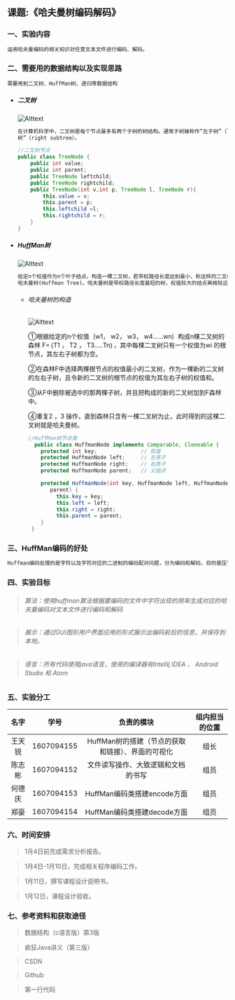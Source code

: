 ## 课题:《哈夫曼树编码解码》

### 一、实验内容

  ```txt
  运用哈夫曼编码的相关知识对任意文本文件进行编码、解码。
  ```

### 二、需要用的数据结构以及实现思路

  ```txt
  需要用到二叉树、HuffMan树、递归等数据结构
  ```
* ##### 二叉树

  ![Alttext](https://gss2.bdstatic.com/9fo3dSag_xI4khGkpoWK1HF6hhy/baike/c0%3Dbaike80%2C5%2C5%2C80%2C26/sign=4c929ad3fe1f4134f43a0d2c4476feaf/b999a9014c086e06f719387b01087bf40ad1cb49.jpg)

  ```txt
  在计算机科学中，二叉树是每个节点最多有两个子树的树结构。通常子树被称作“左子树”（left subtree）和“右子
  树”（right subtree）。
  ```

  ```java
  //二叉树节点
  public class TreeNode {
      public int value;
      public int parent;
      public TreeNode leftchild;
      public TreeNode rightchild;
      public TreeNode(int v,int p, TreeNode l, TreeNode r){
          this.value = v;
          this.parent = p;
          this.leftchild =l;
          this.rightchild = r;
      }
  }
  ```

* ##### HuffMan树

  ![Alttext](https://gss1.bdstatic.com/9vo3dSag_xI4khGkpoWK1HF6hhy/baike/c0%3Dbaike92%2C5%2C5%2C92%2C30/sign=5adc683524dda3cc1fe9b07260805264/5366d0160924ab1886c1109d3ffae6cd7a890b40.jpg)

  ```txt
  给定n个权值作为n个叶子结点，构造一棵二叉树，若带权路径长度达到最小，称这样的二叉树为最优二叉树，也称为
  哈夫曼树(Huffman Tree)。哈夫曼树是带权路径长度最短的树，权值较大的结点离根较近
  ```
  * ###### 哈夫曼树的构造

    ![Alttext](http://see.xidian.edu.cn/cpp/uploads/allimg/120223/1-120223213KW27.jpg)

    ①根据给定的n个权值｛w1， w2， w3， w4......wn｝构成n棵二叉树的森林 F=｛T1 ， T2 ， T3.....Tn｝，其中每棵二叉树只有一个权值为wi 的根节点，其左右子树都为空。

    ②在森林F中选择两棵根节点的权值最小的二叉树，作为一棵新的二叉树的左右子树，且令新的二叉树的根节点的权值为其左右子树的权值和。

    ③从F中删除被选中的那两棵子树，并且把构成的新的二叉树加到F森林中。

    ④重复2 ，3 操作，直到森林只含有一棵二叉树为止，此时得到的这棵二叉树就是哈夫曼树。

    ```java
    //HuffMan树节点类
      public class HuffmanNode implements Comparable, Cloneable {
        protected int key;              // 权值
        protected HuffmanNode left;     // 左孩子
        protected HuffmanNode right;    // 右孩子
        protected HuffmanNode parent;   // 父结点

        protected HuffmanNode(int key, HuffmanNode left, HuffmanNode right, HuffmanNode
           parent) {
             this.key = key;
             this.left = left;
             this.right = right;
             this.parent = parent;
        }
     }
    ```

### 三、HuffMan编码的好处
```txt
Huffman编码处理的是字符以及字符对应的二进制的编码配对问题，分为编码和解码，目的是压字符对应的二进制数据长度。我们知道字符存贮和传输的时候都是二进制的(计算机只认识0/1)，那么就有字符与二进制之间的mapping关系。字符属于字符集(Charset), 字符需要通过编码(encode)为二进制进行存贮和传输，显示的时候需要解码(decode)回字符，字符集与编码方法是一对多关系(Unicode可以用UTF-8,UTF-16等编码)。理解了字符集，编码以及解码，满天飞的乱码问题也就游刃而解了。以英文字母小写a为例, ASCII编码中，十进制为97，二进制为01100001。ASCII的每一个字符都用8个Bit(1Byte)编码，假如有1000个字符要传输，那么就要传输8000个Bit。问题来了，英文中字母e的使用频率为12.702%，而z为0.074%，前者是后者的100多倍，但是确使用相同位数的二进制。可以做得更好，方法就是可变长度编码，指导原则就是频率高的用较短的位数编码，频率低的用较长位数编码。Huffman编码算法就是处理这样的问题。
```

### 四、实验目标

>  ###### 算法：使用huffman算法根据要编码的文件中字符出现的频率生成对应的哈夫曼编码对文本文件进行编码和解码

>  ###### 展示：通过GUI图形用户界面应用的形式展示出编码前后的信息，并保存到本地。

> ###### 语言：所有代码使用java语言，使用的编译器有Intellij IDEA 、 Android Studio 和 Atom

### 五、实验分工

|  名字  |     学号     |            负责的模块             | 组内担当的位置 |
| :--: | :--------: | :--------------------------: | :-----: |
| 王天锐  | 1607094155 | HuffMan树的搭建（节点的获取和链接）、界面的可视化 |   组长    |
| 陈志彬  | 1607094152 |      文件读写操作、大致逻辑和文档的书写       |   组员    |
| 何德庆  | 1607094153 |     HuffMan编码类搭建encode方面     |   组员    |
|  郑豪  | 1607094154 |     HuffMan编码类搭建decode方面     |   组员    |

### 六、时间安排

>1月4日前完成需求分析报告。

>1月4日-1月10日，完成相关程序编码工作。

>1月11日，撰写课程设计说明书。

>1月12日，课程设计验收。

### 七、参考资料和获取途径

>数据结构（c语言版）第3版

>疯狂Java讲义（第三版）

>CSDN

>Github

>第一行代码
